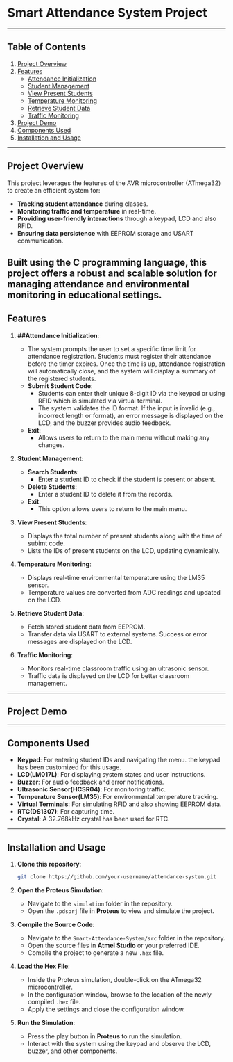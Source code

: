 # Smart Attendance System Project
---
## Table of Contents

1. [Project Overview](#project-overview)
2. [Features](#features)
   - [Attendance Initialization](#attendance-initialization)
   - [Student Management](#student-management)
   - [View Present Students](#view-present-students)
   - [Temperature Monitoring](#temperature-monitoring)
   - [Retrieve Student Data](#retrieve-student-data)
   - [Traffic Monitoring](#traffic-monitoring)
3. [Project Demo](#project-demo)
4. [Components Used](#components-used)
5. [Installation and Usage](#installation-and-usage)
---
## Project Overview

This project leverages the features of the AVR microcontroller (ATmega32) to create an efficient system for:
- **Tracking student attendance** during classes.
- **Monitoring traffic and temperature** in real-time.
- **Providing user-friendly interactions** through a keypad, LCD and also RFID.
- **Ensuring data persistence** with EEPROM storage and USART communication.

Built using the **C programming language**, this project offers a robust and scalable solution for managing attendance and environmental monitoring in educational settings.
---

## Features

1. **##Attendance Initialization**:
   - The system prompts the user to set a specific time limit for attendance registration. Students must register their attendance before the timer expires. Once the time is up, attendance registration will automatically close, and the system will display a summary of the registered students.
   - **Submit Student Code**:
     - Students can enter their unique 8-digit ID via the keypad or using RFID which is simulated via virtual terminal.
     - The system validates the ID format. If the input is invalid (e.g., incorrect length or format), an error message is displayed on the LCD, and the buzzer provides audio feedback.
   - **Exit**:
     - Allows users to return to the main menu without making any changes.

2. **Student Management**:
   - **Search Students**:
      - Enter a student ID to check if the student is present or absent.
   - **Delete Students**:
      - Enter a student ID to delete it from the records.
   - **Exit**:
     - This option allows users to return to the main menu.

3. **View Present Students**:
   - Displays the total number of present students along with the time of subimt code.
   - Lists the IDs of present students on the LCD, updating dynamically.

4. **Temperature Monitoring**:
   - Displays real-time environmental temperature using the LM35 sensor.
   - Temperature values are converted from ADC readings and updated on the LCD.

5. **Retrieve Student Data**:
   - Fetch stored student data from EEPROM.
   - Transfer data via USART to external systems. Success or error messages are displayed on the LCD.

6. **Traffic Monitoring**:
   - Monitors real-time classroom traffic using an ultrasonic sensor.
   - Traffic data is displayed on the LCD for better classroom management.
---

## Project Demo




---

## Components Used

- **Keypad**: For entering student IDs and navigating the menu. the keypad has been customized for this usage.
- **LCD(LM017L)**: For displaying system states and user instructions.
- **Buzzer**: For audio feedback and error notifications.
- **Ultrasonic Sensor(HCSR04)**: For monitoring traffic.
- **Temperature Sensor(LM35)**: For environmental temperature tracking.
- **Virtual Terminals**: For simulating RFID and also showing EEPROM data.
- **RTC(DS1307)**: For capturing time.
- **Crystal**: A 32.768kHz crystal has been used for RTC.
---

## Installation and Usage

1. **Clone this repository**:

   ```bash
   git clone https://github.com/your-username/attendance-system.git
2. **Open the Proteus Simulation**:

   - Navigate to the `simulation` folder in the repository.
   - Open the `.pdsprj` file in **Proteus** to view and simulate the project.

3. **Compile the Source Code**:

   - Navigate to the `Smart-Attendance-System/src` folder in the repository.
   - Open the source files in **Atmel Studio** or your preferred IDE.
   - Compile the project to generate a new `.hex` file.

4. **Load the Hex File**:

   - Inside the Proteus simulation, double-click on the ATmega32 microcontroller.
   - In the configuration window, browse to the location of the newly compiled `.hex` file.
   - Apply the settings and close the configuration window.

5. **Run the Simulation**:

   - Press the play button in **Proteus** to run the simulation.
   - Interact with the system using the keypad and observe the LCD, buzzer, and other components.


